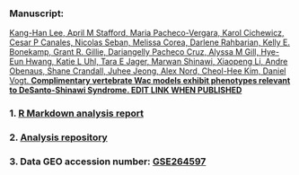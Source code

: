 ### Manuscript:
[Kang-Han Lee, April M Stafford, Maria Pacheco-Vergara, Karol Cichewicz, Cesar P Canales, Nicolas Seban, Melissa Corea, Darlene Rahbarian, Kelly E. Bonekamp, Grant R. Gillie, Dariangelly Pacheco Cruz, Alyssa M Gill, Hye-Eun Hwang, Katie L Uhl, Tara E Jager, Marwan Shinawi, Xiaopeng Li, Andre Obenaus, Shane Crandall, Juhee Jeong, Alex Nord, Cheol-Hee Kim, Daniel Vogt.
 **Complimentary vertebrate Wac models exhibit phenotypes relevant to DeSanto-Shinawi Syndrome. EDIT LINK WHEN PUBLISHED**](https://)


### 1. [R Markdown analysis report](https://nordneurogenomicslab.github.io/WAC_bulk_RNAseq/)     

### 2. [Analysis repository](https://github.com/NordNeurogenomicsLab/WAC_bulk_RNAseq/tree/main) 

### 3. Data GEO accession number: [GSE264597](https://www.ncbi.nlm.nih.gov/geo/query/acc.cgi?acc=GSE264597)
